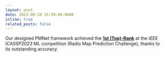 ```yaml
---
layout: post
date: 2023-06-10 15:59:00-0400
inline: true
related_posts: false
---
```


Our designed PMNet framework achieved the <a href="https://ieeexplore.ieee.org/document/10433928"><b>1st (Top)-Rank</b></a>  at the <i>IEEE ICASSP2023</i> ML competition (Radio Map Prediction Challenge), thanks to its outstanding accuracy.


